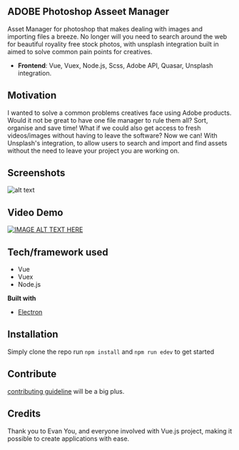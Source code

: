 
## ADOBE Photoshop Asseet Manager
Asset Manager for photoshop that makes dealing with images and importing files a breeze. No longer will you need to search around the web for beautiful royality free stock photos, with unsplash integration built in aimed to solve common pain points for creatives.

- **Frontend**: Vue, Vuex, Node.js, Scss, Adobe API, Quasar, Unsplash integration.

## Motivation
I wanted to solve a common problems creatives face using Adobe products. Would it not be great to have one file manager to rule them all? Sort, organise and save time! What if we could also get access to fresh videos/images without having to leave the software? Now we can! With Unsplash's integration, to allow users to search and import and find assets without the need to leave your project you are working on.

 
## Screenshots
![alt text](https://i.imgur.com/MkorqtG.png "")

## Video Demo

[![IMAGE ALT TEXT HERE](http://img.youtube.com/vi/Pz4lXeto7rI/0.jpg)](https://youtu.be/Pz4lXeto7rI)

## Tech/framework used
- Vue
- Vuex
- Node.js

<b>Built with</b>
- [Electron](https://electron.atom.io)


## Installation
Simply clone the repo run `npm install` and `npm run edev` to get started

## Contribute

[contributing guideline](https://github.com/zulip/zulip-electron/blob/master/CONTRIBUTING.md) will be a big plus.

## Credits
Thank you to Evan You, and everyone involved with Vue.js project, making it possible to create applications with ease. 


